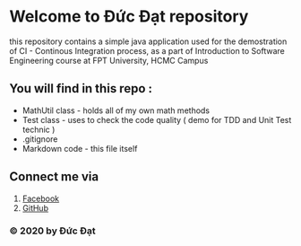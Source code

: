 # Welcome to Đức Đạt repository
this repository contains a simple java application used for the
demostration of CI - Continous Integration process, as a part of
Introduction to Software Engineering course at FPT University, HCMC
Campus

## You will find in this repo : 
* MathUtil class - holds all of my own math methods
* Test class - uses to check the code quality ( demo for
TDD and Unit Test technic )
* .gitignore
* Markdown code - this file itself

## Connect me via
1. [Facebook](https://www.facebook.com/profile.php?id=100013032335773)
2. [GitHub](https://github.com/nhamducdat654)

### © 2020 by Đức Đạt